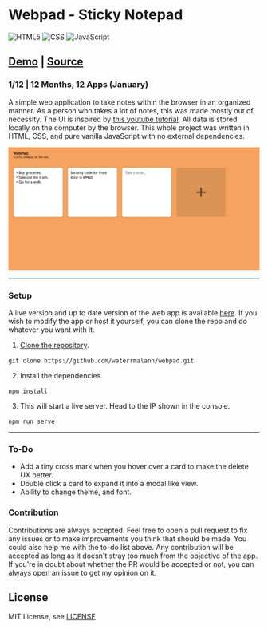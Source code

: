 # Webpad - Sticky Notepad

<img alt="HTML5" src="https://img.shields.io/badge/html5%20-%23E34F26.svg?&style=for-the-badge&logo=html5&logoColor=white"/> <img alt="CSS" src="https://img.shields.io/badge/css3%20-%231572B6.svg?&style=for-the-badge&logo=css3&logoColor=white"/> <img alt="JavaScript" src="https://img.shields.io/badge/javascript%20-%23323330.svg?&style=for-the-badge&logo=javascript&logoColor=%23F7DF1E"/>

## [Demo](https://waterrmalann.github.io/webpad/)   |   [Source](https://github.com/waterrmalann/webpad/blob/main/js/main.js)

### 1/12 | 12 Months, 12 Apps (January)

A simple web application to take notes within the browser in an organized manner. As a person who takes a lot of notes, this was made mostly out of necessity. The UI is inspired by [this youtube tutorial](https://www.youtube.com/watch?v=Efo7nIUF2JY). All data is stored locally on the computer by the browser. This whole project was written in HTML, CSS, and pure vanilla JavaScript with no external dependencies.

![Screenshot](screenshot.JPG)

---

### Setup

A live version and up to date version of the web app is available [here](https://waterrmalann.github.io/webpad/). If you wish to modify the app or host it yourself, you can clone the repo and do whatever you want with it.

1. [Clone the repository](https://docs.github.com/en/github/creating-cloning-and-archiving-repositories/cloning-a-repository-from-github/cloning-a-repository).
```
git clone https://github.com/waterrmalann/webpad.git
```
2. Install the dependencies.
```
npm install
```
3. This will start a live server. Head to the IP shown in the console.
```
npm run serve
```

---

### To-Do

- Add a tiny cross mark when you hover over a card to make the delete UX better.
- Double click a card to expand it into a modal like view.
- Ability to change theme, and font.

### Contribution

Contributions are always accepted. Feel free to open a pull request to fix any issues or to make improvements you think that should be made. You could also help me with the to-do list above. Any contribution will be accepted as long as it doesn't stray too much from the objective of the app. If you're in doubt about whether the PR would be accepted or not, you can always open an issue to get my opinion on it.

License
----

MIT License, see [LICENSE](LICENSE)